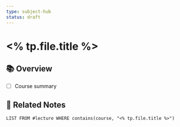 ```yaml
---
type: subject-hub
status: draft
---
```


# <% tp.file.title %>

## 📚 Overview
- [ ] Course summary

## 📝 Related Notes
```dataview
LIST FROM #lecture WHERE contains(course, "<% tp.file.title %>")
```

